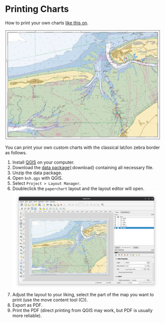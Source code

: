 # Printing Charts

How to print your own charts [like this on](print/Juist.pdf).

![printed chart](print/chart.png)

You can print your own custom charts with the classical lat/lon zebra border as follows.

1. Install [QGIS](https://qgis.org/) on your computer.
2. Download the [data package](qmap-data.zip){:download} containing all necessary file.
3. Unzip the data package.
4. Open `bsh.qgs` with QGIS.
5. Select `Project > Layout Manager`.
6. Doubleclick the `paperchart` layout and the layout editor will open.
   ![layout editor](print/layout.png)
7. Adjust the layout to your liking, select the part of the map you want to print (use the move content tool (C)).
8. Export as PDF.
9. Print the PDF (direct printing from QGIS may work, but PDF is usually more reliable).
